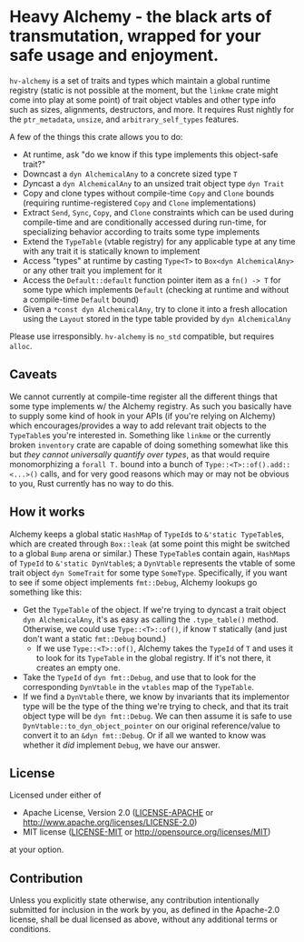 # Heavy Alchemy - the black arts of transmutation, wrapped for your safe usage and enjoyment.

`hv-alchemy` is a set of traits and types which maintain a global runtime registry (static is not
possible at the moment, but the `linkme` crate might come into play at some point) of trait object
vtables and other type info such as sizes, alignments, destructors, and more. It requires Rust
nightly for the `ptr_metadata`, `unsize`, and `arbitrary_self_types` features.

A few of the things this crate allows you to do:
- At runtime, ask "do we know if this type implements this object-safe trait?"
- Downcast a `dyn AlchemicalAny` to a concrete sized type `T`
- *Dyn*cast a `dyn AlchemicalAny` to an unsized trait object type `dyn Trait`
- Copy and clone types without compile-time `Copy` and `Clone` bounds (requiring runtime-registered
  `Copy` and `Clone` implementations)
- Extract `Send`, `Sync`, `Copy`, and `Clone` constraints which can be used during compile-time and
  are conditionally accessed during run-time, for specializing behavior according to traits some
  type implements
- Extend the `TypeTable` (vtable registry) for any applicable type at any time with any trait it is
  statically known to implement
- Access "types" at runtime by casting `Type<T>` to `Box<dyn AlchemicalAny>` or any other trait you
  implement for it
- Access the `Default::default` function pointer item as a `fn() -> T` for some type which
  implements `Default` (checking at runtime and without a compile-time `Default` bound)
- Given a `*const dyn AlchemicalAny`, try to clone it into a fresh allocation using the `Layout`
  stored in the type table provided by `dyn AlchemicalAny`

Please use irresponsibly. `hv-alchemy` is `no_std` compatible, but requires `alloc`.

## Caveats

We cannot currently at compile-time register all the different things that some type implements w/
the Alchemy registry. As such you basically have to supply some kind of hook in your APIs (if you're
relying on Alchemy) which encourages/provides a way to add relevant trait objects to the
`TypeTable`s you're interested in. Something like `linkme` or the currently broken `inventory` crate
are capable of doing something somewhat like this but *they cannot universally quantify over types*,
as that would require monomorphizing a `forall T.` bound into a bunch of
`Type::<T>::of().add::<...>()` calls, and for very good reasons which may or may not be obvious to
you, Rust currently has no way to do this.

## How it works

Alchemy keeps a global static `HashMap` of `TypeId`s to `&'static TypeTable`s, which are created
through `Box::leak` (at some point this might be switched to a global `Bump` arena or similar.)
These `TypeTable`s contain again, `HashMap`s of `TypeId` to `&'static DynVtable`s; a `DynVtable`
represents the vtable of some trait object `dyn SomeTrait` for some type `SomeType`. Specifically,
if you want to see if some object implements `fmt::Debug`, Alchemy lookups go something like this:

- Get the `TypeTable` of the object. If we're trying to dyncast a trait object `dyn AlchemicalAny`,
  it's as easy as calling the `.type_table()` method. Otherwise, we could use `Type::<T>::of()`, if
  know `T` statically (and just don't want a static `fmt::Debug` bound.)
  - If we use `Type::<T>::of()`, Alchemy takes the `TypeId` of `T` and uses it to look for its
    `TypeTable` in the global registry. If it's not there, it creates an empty one.
- Take the `TypeId` of `dyn fmt::Debug`, and use that to look for the corresponding `DynVtable` in
  the `vtables` map of the `TypeTable`.
- If we find a `DynVtable` there, we know by invariants that its implementor type will be the type
  of the thing we're trying to check, and that its trait object type will be `dyn fmt::Debug`. We
  can then assume it is safe to use `DynVtable::to_dyn_object_pointer` on our original
  reference/value to convert it to an `&dyn fmt::Debug`. Or if all we wanted to know was whether it
  *did* implement `Debug`, we have our answer.

## License

Licensed under either of

 * Apache License, Version 2.0
   ([LICENSE-APACHE](LICENSE-APACHE) or http://www.apache.org/licenses/LICENSE-2.0)
 * MIT license
   ([LICENSE-MIT](LICENSE-MIT) or http://opensource.org/licenses/MIT)

at your option.

## Contribution

Unless you explicitly state otherwise, any contribution intentionally submitted
for inclusion in the work by you, as defined in the Apache-2.0 license, shall be
dual licensed as above, without any additional terms or conditions.

